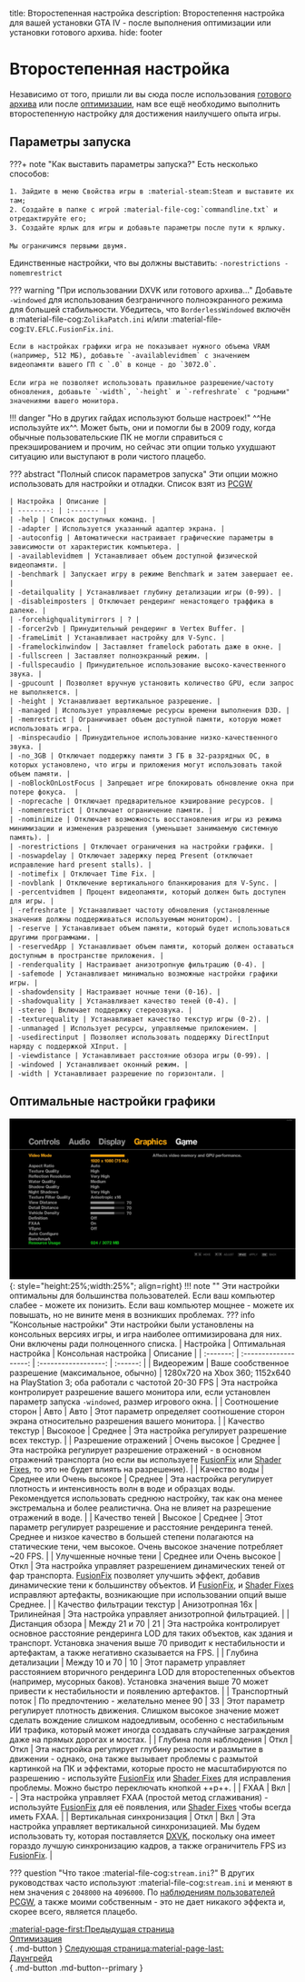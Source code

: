 title: Второстепенная настройка
description: Второстепення настройка для вашей установки GTA IV - после выполнения оптимизации или установки готового архива.
hide: footer

# Второстепенная настройка
Независимо от того, пришли ли вы сюда после использования [готового архива](drag-and-drop-archive.md) или после [оптимизации](optimization.md), нам все ещё необходимо выполнить второстепенную настройку для достижения наилучшего опыта игры.

## Параметры запуска
???+ note "Как выставить параметры запуска?"
    Есть несколько способов:
    
    1. Зайдите в меню Свойства игры в :material-steam:Steam и выставите их там;
    2. Создайте в папке с игрой :material-file-cog:`commandline.txt` и отредактируйте его;
    3. Создайте ярлык для игры и добавьте параметры после пути к ярлыку.

    Мы ограничимся первыми двумя.

Единственные настройки, что вы должны выставить: `-norestrictions -nomemrestrict`

??? warning "При использовании DXVK или готового архива..."
    Добавьте `-windowed` для использования безграничного полноэкранного режима для большей стабильности. Убедитесь, что `BorderlessWindowed` включён в :material-file-cog:`ZolikaPatch.ini` и/или :material-file-cog:`IV.EFLC.FusionFix.ini`.

    Если в настройках графики игра не показывает нужного объема VRAM (например, 512 МБ), добавьте `-availablevidmem` с значением видеопамяти вашего ГП с `.0` в конце - до `3072.0`.

    Если игра не позволяет использовать правильное разрешение/частоту обновления, добавьте `-width`, `-height` и `-refreshrate` с "родными" значениями вашего монитора.

!!! danger "Но в других гайдах используют больше настроек!"
    ^^Не используйте их^^. Может быть, они и помогли бы в 2009 году, когда обычные пользовательские ПК не могли справиться с прекэшированием и прочим, но сейчас эти опции только ухудшают ситуацию или выступают в роли чистого плацебо.

??? abstract "Полный список параметров запуска"
    Эти опции можно использовать для настройки и отладки. Список взят из [PCGW](https://www.pcgamingwiki.com/wiki/Grand_Theft_Auto_IV#Launch_options)

    | Настройка | Описание | 
    | --------: | :------- |
    | -help | Список доступных команд. |
    | -adapter | Используется указанный адаптер экрана. |
    | -autoconfig | Автоматически настраивает графические параметры в зависимости от характеристик компьютера. |
    | -availablevidmem | Устанавливает объем доступной физической видеопамяти. |
    | -benchmark | Запускает игру в режиме Benchmark и затем завершает ее. |
    | -detailquality | Устанавливает глубину детализации игры (0-99). |
    | -disableimposters | Отключает рендеринг ненастоящего траффика в далеке. |
    | -forcehighqualitymirrors | ? |
    | -forcer2vb | Принудительный рендеринг в Vertex Buffer. |
    | -frameLimit | Устанавливает настройку для V-Sync. |
    | -framelockinwindow | Заставляет framelock работать даже в окне. |
    | -fullscreen | Заставляет полноэкранный режим. |
    | -fullspecaudio | Принудительное использование высоко-качественного звука. |
    | -gpucount | Позволяет вручную установить количество GPU, если запрос не выполняется. |
    | -height | Устанавливает вертикальное разрешение. |
    | -managed | Использует управляемые ресурсы времени выполнения D3D. |
    | -memrestrict | Ограничивает объем доступной памяти, которую может использовать игра. |
    | -minspecaudio | Принудительное использование низко-качественного звука. |
    | -no_3GB | Отключает поддержку памяти 3 ГБ в 32-разрядных ОС, в которых установлено, что игры и приложения могут использовать такой объем памяти. |
    | -noBlockOnLostFocus | Запрещает игре блокировать обновление окна при потере фокуса.  |
    | -noprecache | Отключает предварительное кэширование ресурсов. |
    | -nomemrestrict | Отключает ограничение памяти. |
    | -nominimize | Отключает возможность восстановления игры из режима минимизации и изменения разрешения (уменьшает занимаемую системную память). |
    | -norestrictions | Отключает ограничения на настройки графики. |
    | -noswapdelay | Отключает задержку перед Present (отключает исправление hard present stalls). |
    | -notimefix | Отключает Time Fix. |
    | -novblank | Отключение вертикального бланкирования для V-Sync. |
    | -percentvidmem | Процент видеопамяти, который должен быть доступен для игры. |
    | -refreshrate | Устанавливает частоту обновления (установленные значения должны поддерживаться используемым монитором). |
    | -reserve | Устанавливает объем памяти, который будет использоваться другими программами. |
    | -reservedApp | Устанавливает объем памяти, который должен оставаться доступным в пространстве приложения. |
    | -renderquality | Настраивает анизотропную фильтрацию (0-4). |
    | -safemode | Устанавливает минимально возможные настройки графики игры. |
    | -shadowdensity | Настраивает ночные тени (0-16). |
    | -shadowquality | Устанавливает качество теней (0-4). |
    | -stereo | Включает поддержку стереозвука. |
    | -texturequality | Устанавливает качество текстур игры (0-2). |
    | -unmanaged | Использует ресурсы, управляемые приложением. |
    | -usedirectinput | Позволяет использовать поддержку DirectInput наряду с поддержкой XInput. |
    | -viewdistance | Устанавливает расстояние обзора игры (0-99). |
    | -windowed | Устанавливает оконный режим. |
    | -width | Устанавливает разрешение по горизонтали. |

## Оптимальные настройки графики
![Настройки GTA IV](gta4settings.jpg){: style="height:25%;width:25%"; align=right}
!!! note ""
    Эти настройки оптимальны для большинства пользователей. Если ваш компьютер слабее - можете их понизить. Если ваш компьютер мощнее - можете их повышать, но не вините меня в возникших проблемах.
??? info "Консольные настройки"
    Эти настройки были установлены на консольных версиях игры, и игра наиболее оптимизирована для них. Они включены ради полноценного списка.
| Настройка | Оптимальная настройка | Консольная настройка | Описание | 
| :-------: | :-------------------: | :------------------: | :------: |
| Видеорежим | Ваше сообственное разрешение (максимальное, обычно) | 1280x720 на Xbox 360; 1152x640 на PlayStation 3; оба работали с частотой 20-30 FPS | Эта настройка контролирует разрешение вашего монитора или, если установлен параметр запуска `-windowed`, размер игрового окна. |
| Соотношение сторон | Авто | Авто | Этот параметр определяет соотношение сторон экрана относительно разрешения вашего монитора. |
| Качество текстур | Высокоое | Среднее | Эта настройка регулирует разрешение всех текстур. |
| Разрешение отражений | Очень высокое | Среднее | Эта настройка регулирует разрешение отражений - в основном отражений транспорта (но если вы используете [FusionFix](essential-modding/fusionfix.md) или [Shader Fixes](essential-modding/shader-fixes.md), то это не будет влиять на разрешение). |
| Качество воды | Среднее или Очень высокое | Среднее | Эта настройка регулирует плотность и интенсивность волн в воде и образцах воды. Рекомендуется использовать среднюю настройку, так как она менее экстремальна и более реалистична. Она не влияет на разрешение отражений в воде. |
| Качество теней | Высокое | Среднее | Этот параметр регулирует разрешение и расстояние рендеринга теней. Среднее и низкое качество в большей степени полагаются на статические тени, чем высокое. Очень высокое значение потребляет ~20 FPS. |
| Улучшенные ночные тени | Среднее или Очень высокое | Откл | Эта настройка управляет разрешением динамических теней от фар транспорта. [FusionFix](essential-modding/fusionfix.md) позволяет улучшить эффект, добавив динамические тени к большинству объектов. И [FusionFix](essential-modding/fusionfix.md), и [Shader Fixes](essential-modding/shader-fixes.md) исправляют артефакты, возникающие при использовании опций выше Среднее. |
| Качество фильтрации текстур | Анизотропная 16x | Трилинейная | Эта настройка управляет анизотропной фильтрацией. |
| Дистанция обзора | Между 21 и 70 | 21 | Эта настройка контролирует основное расстояние рендеринга LOD для таких объектов, как здания и транспорт. Установка значения выше 70 приводит к нестабильности и артефактам, а также негативно сказывается на FPS. |
| Глубина детализации | Между 10 и 70 | 10 | Этот параметр управляет расстоянием вторичного рендеринга LOD для второстепенных объектов (например, мусорных баков). Установка значения выше 70 может привести к нестабильности и появлению артефактов. |
| Транспортный поток | По предпочтению - желательно менее 90 | 33 | Этот параметр регулирует плотность движения. Слишком высокое значение может сделать вождение слишком надоедливым, особенно с нестабильным ИИ трафика, который может иногда создавать случайные заграждения даже на прямых дорогах и мостах. |
| Глубина поля наблюдения | Откл | Откл | Эта настройка регулирует глубину резкости и размытие в движении - однако, она также вызывает проблемы с размытой картинкой на ПК и эффектами, которые просто не масштабируются по разрешению - используйте [FusionFix](essential-modding/fusionfix.md) или [Shader Fixes](essential-modding/shader-fixes.md) для исправления проблемы. Можно быстро переключать кнопкой ++p++. |
| FXAA | Вкл | - | Эта настройка управляет FXAA (простой метод сглаживания) - используйте [FusionFix](essential-modding/fusionfix.md) для её появления, или [Shader Fixes](essential-modding/shader-fixes.md) чтобы всегда иметь FXAA. |
| Вертикальная синхронизация | Откл | Вкл |  Эта настройка управляет вертикальной синхронизацией. Мы будем использовать ту, которая поставляется [DXVK](optimization.md), поскольку она имеет гораздо лучшую синхронизацию кадров, а также ограничитель FPS из [FusionFix](essential-modding/fusionfix.md). |

??? question "Что такое :material-file-cog:`stream.ini`?"
    В других руководствах часто используют :material-file-cog:`stream.ini` и меняют в нем значения с `2048000` на `4096000`. По [наблюдениям пользователей PCGW](https://www.pcgamingwiki.com/w/index.php?title=Topic:X1jmh4mc3t6mv3hv&topic_showPostId=xb5gbd4mggke2ets#flow-post-xb5gbd4mggke2ets), а также моими собственным - это не дает никакого эффекта и, скорее всего, является плацебо.

[:material-page-first:Предыдущая страница <br>Оптимизация</br>](optimization.md){ .md-button } [Следующая страница:material-page-last: <br>Даунгрейд</br>](downgrading.md){ .md-button .md-button--primary }